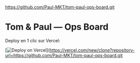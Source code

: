https://github.com/Paul-MKT/tom-paul-ops-board.git

# Tom & Paul — Ops Board

Deploy en 1 clic sur Vercel:

[![Deploy on Vercel](https://vercel.com/button)](https://vercel.com/new/clone?repository-url=https://github.com/Paul-MKT/tom-paul-ops-board.git
